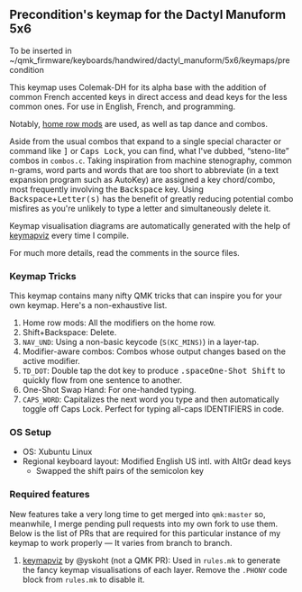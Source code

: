 ## Precondition's keymap for the Dactyl Manuform 5x6
To be inserted in ~/qmk_firmware/keyboards/handwired/dactyl_manuform/5x6/keymaps/precondition

This keymap uses Colemak-DH for its alpha base with the addition of common French accented keys in direct access and dead keys for the less common ones. For use in English, French, and programming.

Notably, [home row mods](https://precondition.github.io/home-row-mods) are used, as well as tap dance and combos.

Aside from the usual combos that expand to a single special character or command like <kbd>]</kbd> or <kbd>Caps Lock</kbd>, you can find, what I've dubbed, “steno-lite” combos in `combos.c`. Taking inspiration from machine stenography, common n-grams, word parts and words that are too short to abbreviate (in a text expansion program such as AutoKey) are assigned a key chord/combo, most frequently involving the <kbd>Backspace</kbd> key. Using <kbd>Backspace</kbd>+<kbd>Letter(s)</kbd> has the benefit of greatly reducing potential combo misfires as you're unlikely to type a letter and simultaneously delete it.

Keymap visualisation diagrams are automatically generated with the help of [keymapviz] every time I compile.

[keymapviz]: https://github.com/yskoht/keymapviz

For much more details, read the comments in the source files.

### Keymap Tricks
This keymap contains many nifty QMK tricks that can inspire you for your own keymap. Here's a non-exhaustive list.

1. Home row mods: All the modifiers on the home row.
2. Shift+Backspace: Delete.
3. `NAV_UND`: Using a non-basic keycode (`S(KC_MINS)`) in a layer-tap.
4. Modifier-aware combos: Combos whose output changes based on the active modifier.
5. `TD_DOT`: Double tap the dot key to produce <kbd>.</kbd><kbd>space</kbd><kbd>One-Shot Shift</kbd> to quickly flow from one sentence to another.
6. One-Shot Swap Hand: For one-handed typing.
7. `CAPS_WORD`: Capitalizes the next word you type and then automatically toggle off Caps Lock. Perfect for typing all-caps IDENTIFIERS in code.

### OS Setup

* OS: Xubuntu Linux
* Regional keyboard layout: Modified English US intl. with AltGr dead keys
    * Swapped the shift pairs of the semicolon key

### Required features
New features take a very long time to get merged into `qmk:master` so, meanwhile, I merge pending pull requests into my own fork to use them. Below is the list of PRs that are required for this particular instance of my keymap to work properly — It varies from branch to branch.

1. [keymapviz] by @yskoht (not a QMK PR): Used in `rules.mk` to generate the fancy keymap visualisations of each layer. Remove the `.PHONY` code block from `rules.mk` to disable it.

